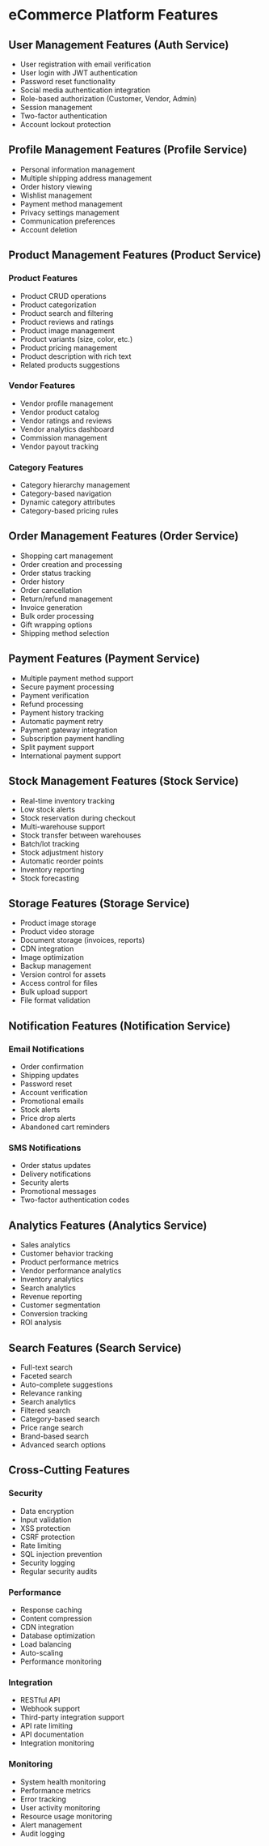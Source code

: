 # eCommerce Platform Features

## User Management Features (Auth Service)
- User registration with email verification
- User login with JWT authentication
- Password reset functionality
- Social media authentication integration
- Role-based authorization (Customer, Vendor, Admin)
- Session management
- Two-factor authentication
- Account lockout protection

## Profile Management Features (Profile Service)
- Personal information management
- Multiple shipping address management
- Order history viewing
- Wishlist management
- Payment method management
- Privacy settings management
- Communication preferences
- Account deletion

## Product Management Features (Product Service)
### Product Features
- Product CRUD operations
- Product categorization
- Product search and filtering
- Product reviews and ratings
- Product image management
- Product variants (size, color, etc.)
- Product pricing management
- Product description with rich text
- Related products suggestions

### Vendor Features
- Vendor profile management
- Vendor product catalog
- Vendor ratings and reviews
- Vendor analytics dashboard
- Commission management
- Vendor payout tracking

### Category Features
- Category hierarchy management
- Category-based navigation
- Dynamic category attributes
- Category-based pricing rules

## Order Management Features (Order Service)
- Shopping cart management
- Order creation and processing
- Order status tracking
- Order history
- Order cancellation
- Return/refund management
- Invoice generation
- Bulk order processing
- Gift wrapping options
- Shipping method selection

## Payment Features (Payment Service)
- Multiple payment method support
- Secure payment processing
- Payment verification
- Refund processing
- Payment history tracking
- Automatic payment retry
- Payment gateway integration
- Subscription payment handling
- Split payment support
- International payment support

## Stock Management Features (Stock Service)
- Real-time inventory tracking
- Low stock alerts
- Stock reservation during checkout
- Multi-warehouse support
- Stock transfer between warehouses
- Batch/lot tracking
- Stock adjustment history
- Automatic reorder points
- Inventory reporting
- Stock forecasting

## Storage Features (Storage Service)
- Product image storage
- Product video storage
- Document storage (invoices, reports)
- CDN integration
- Image optimization
- Backup management
- Version control for assets
- Access control for files
- Bulk upload support
- File format validation

## Notification Features (Notification Service)
### Email Notifications
- Order confirmation
- Shipping updates
- Password reset
- Account verification
- Promotional emails
- Stock alerts
- Price drop alerts
- Abandoned cart reminders

### SMS Notifications
- Order status updates
- Delivery notifications
- Security alerts
- Promotional messages
- Two-factor authentication codes

## Analytics Features (Analytics Service)
- Sales analytics
- Customer behavior tracking
- Product performance metrics
- Vendor performance analytics
- Inventory analytics
- Search analytics
- Revenue reporting
- Customer segmentation
- Conversion tracking
- ROI analysis

## Search Features (Search Service)
- Full-text search
- Faceted search
- Auto-complete suggestions
- Relevance ranking
- Search analytics
- Filtered search
- Category-based search
- Price range search
- Brand-based search
- Advanced search options

## Cross-Cutting Features
### Security
- Data encryption
- Input validation
- XSS protection
- CSRF protection
- Rate limiting
- SQL injection prevention
- Security logging
- Regular security audits

### Performance
- Response caching
- Content compression
- CDN integration
- Database optimization
- Load balancing
- Auto-scaling
- Performance monitoring

### Integration
- RESTful API
- Webhook support
- Third-party integration support
- API rate limiting
- API documentation
- Integration monitoring

### Monitoring
- System health monitoring
- Performance metrics
- Error tracking
- User activity monitoring
- Resource usage monitoring
- Alert management
- Audit logging 
